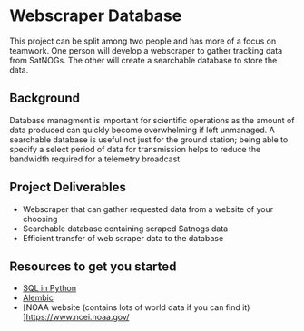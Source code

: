 # Webscraper Database
This project can be split among two people and has more of a focus on teamwork. One person will develop a webscraper to gather tracking data from SatNOGs. The other will create a searchable database to store the data. 

## Background 
Database managment is important for scientific operations as the amount of data produced can quickly become overwhelming if left unmanaged. A searchable database is useful not just for the ground station; being able to specify a select period of data for transmission helps to reduce the bandwidth required for a telemetry broadcast. 

## Project Deliverables
- Webscraper that can gather requested data from a website of your choosing
- Searchable database containing scraped Satnogs data
- Efficient transfer of web scraper data to the database

## Resources to get you started 
- [SQL in Python](https://realpython.com/python-sql-libraries/)
- [Alembic](https://alembic.sqlalchemy.org/en/latest/)
- [NOAA website (contains lots of world data if you can find it) ]https://www.ncei.noaa.gov/ 
